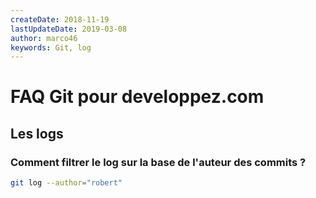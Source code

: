 ```yaml
---
createDate: 2018-11-19
lastUpdateDate: 2019-03-08
author: marco46
keywords: Git, log
---
```


# FAQ Git pour developpez.com

## Les logs

### Comment filtrer le log sur la base de l'auteur des commits ?

```bash
git log --author="robert"
```
